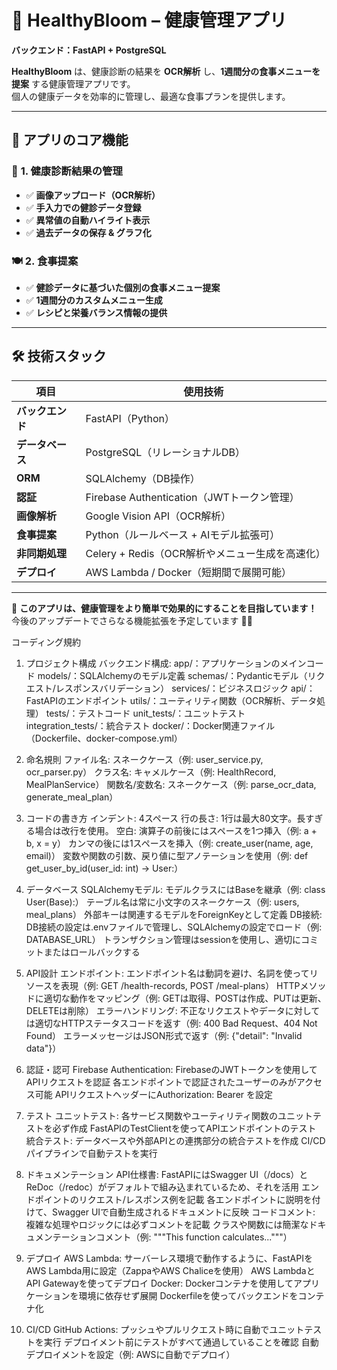 # 🌱 HealthyBloom – 健康管理アプリ  
**バックエンド：FastAPI + PostgreSQL**

**HealthyBloom** は、健康診断の結果を **OCR解析** し、**1週間分の食事メニューを提案** する健康管理アプリです。  
個人の健康データを効率的に管理し、最適な食事プランを提供します。  

---

## 🚀 **アプリのコア機能**

### 🏥 **1. 健康診断結果の管理**
- ✅ **画像アップロード（OCR解析）**
- ✅ **手入力での健診データ登録**
- ✅ **異常値の自動ハイライト表示**
- ✅ **過去データの保存 & グラフ化**

### 🍽 **2. 食事提案**
- ✅ **健診データに基づいた個別の食事メニュー提案**
- ✅ **1週間分のカスタムメニュー生成**
- ✅ **レシピと栄養バランス情報の提供**

---

## 🛠 **技術スタック**

| 項目         | 使用技術 |
|-------------|-------------------------------|
| **バックエンド** | FastAPI（Python） |
| **データベース** | PostgreSQL（リレーショナルDB） |
| **ORM** | SQLAlchemy（DB操作） |
| **認証** | Firebase Authentication（JWTトークン管理） |
| **画像解析** | Google Vision API（OCR解析） |
| **食事提案** | Python（ルールベース + AIモデル拡張可） |
| **非同期処理** | Celery + Redis（OCR解析やメニュー生成を高速化） |
| **デプロイ** | AWS Lambda / Docker（短期間で展開可能） |

---

📌 **このアプリは、健康管理をより簡単で効果的にすることを目指しています！**  
今後のアップデートでさらなる機能拡張を予定しています 🚀✨



コーディング規約
1. プロジェクト構成
バックエンド構成:
app/：アプリケーションのメインコード
models/：SQLAlchemyのモデル定義
schemas/：Pydanticモデル（リクエスト/レスポンスバリデーション）
services/：ビジネスロジック
api/：FastAPIのエンドポイント
utils/：ユーティリティ関数（OCR解析、データ処理）
tests/：テストコード
unit_tests/：ユニットテスト
integration_tests/：統合テスト
docker/：Docker関連ファイル（Dockerfile、docker-compose.yml）
2. 命名規則
ファイル名: スネークケース（例: user_service.py, ocr_parser.py）
クラス名: キャメルケース（例: HealthRecord, MealPlanService）
関数名/変数名: スネークケース（例: parse_ocr_data, generate_meal_plan）
3. コードの書き方
インデント: 4スペース
行の長さ: 1行は最大80文字。長すぎる場合は改行を使用。
空白:
演算子の前後にはスペースを1つ挿入（例: a + b, x = y）
カンマの後には1スペースを挿入（例: create_user(name, age, email)）
変数や関数の引数、戻り値に型アノテーションを使用（例: def get_user_by_id(user_id: int) -> User:）
4. データベース
SQLAlchemyモデル:
モデルクラスにはBaseを継承（例: class User(Base):）
テーブル名は常に小文字のスネークケース（例: users, meal_plans）
外部キーは関連するモデルをForeignKeyとして定義
DB接続:
DB接続の設定は.envファイルで管理し、SQLAlchemyの設定でロード（例: DATABASE_URL）
トランザクション管理はsessionを使用し、適切にコミットまたはロールバックする
5. API設計
エンドポイント:
エンドポイント名は動詞を避け、名詞を使ってリソースを表現（例: GET /health-records, POST /meal-plans）
HTTPメソッドに適切な動作をマッピング（例: GETは取得、POSTは作成、PUTは更新、DELETEは削除）
エラーハンドリング:
不正なリクエストやデータに対しては適切なHTTPステータスコードを返す（例: 400 Bad Request、404 Not Found）
エラーメッセージはJSON形式で返す（例: {"detail": "Invalid data"}）

7. 認証・認可
Firebase Authentication:
FirebaseのJWTトークンを使用してAPIリクエストを認証
各エンドポイントで認証されたユーザーのみがアクセス可能
APIリクエストヘッダーにAuthorization: Bearer <token>を設定
8. テスト
ユニットテスト:
各サービス関数やユーティリティ関数のユニットテストを必ず作成
FastAPIのTestClientを使ってAPIエンドポイントのテスト
統合テスト:
データベースや外部APIとの連携部分の統合テストを作成
CI/CDパイプラインで自動テストを実行
9. ドキュメンテーション
API仕様書:
FastAPIにはSwagger UI（/docs）とReDoc（/redoc）がデフォルトで組み込まれているため、それを活用
エンドポイントのリクエスト/レスポンス例を記載
各エンドポイントに説明を付けて、Swagger UIで自動生成されるドキュメントに反映
コードコメント:
複雑な処理やロジックには必ずコメントを記載
クラスや関数には簡潔なドキュメンテーションコメント（例: """This function calculates..."""）
10. デプロイ
AWS Lambda:
サーバーレス環境で動作するように、FastAPIをAWS Lambda用に設定（ZappaやAWS Chaliceを使用）
AWS LambdaとAPI Gatewayを使ってデプロイ
Docker:
Dockerコンテナを使用してアプリケーションを環境に依存せず展開
Dockerfileを使ってバックエンドをコンテナ化
11. CI/CD
GitHub Actions:
プッシュやプルリクエスト時に自動でユニットテストを実行
デプロイメント前にテストがすべて通過していることを確認
自動デプロイメントを設定（例: AWSに自動でデプロイ）


